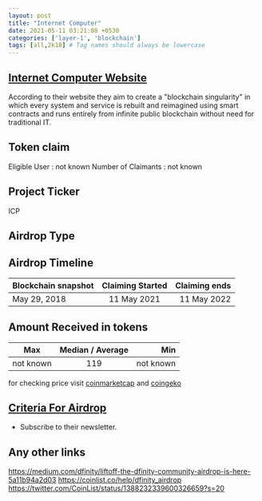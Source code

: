 ```yaml
---
layout: post
title: "Internet Computer"
date: 2021-05-11 03:21:08 +0530
categories: ['layer-1', 'blockchain']
tags: [all,2k18] # Tag names should always be lowercase
---
```




## [Internet Computer Website](https://dfinity.org/)

According to their website they aim to create a "blockchain singularity" in which every system and service is rebuilt and reimagined using smart contracts and runs entirely from infinite public blockchain without need for traditional IT.

## Token claim

Eligible User : not known
Number of Claimants : not known

## Project Ticker

ICP

## Airdrop Type

## Airdrop Timeline

| Blockchain snapshot     | Claiming Started           | Claiming ends    |
| ----------------------- |:--------------------------:| ----------------:|
|      May 29, 2018       |       11 May 2021          |   11 May 2022    |

## Amount Received in tokens

| Max        |    Median / Average  |       Min    |
| ---------- |:--------------------:| ------------:|
| not known  |            119       |  not known   |

for checking price visit [coinmarketcap](https://coinmarketcap.com/currencies/internet-computer/) and [coingeko](https://www.coingecko.com/en/coins/internet-computer/)

## [Criteria For Airdrop](https://medium.com/dfinity/liftoff-the-dfinity-community-airdrop-is-here-5a11b94a2d03)

* Subscribe to their newsletter.

## Any other links

<https://medium.com/dfinity/liftoff-the-dfinity-community-airdrop-is-here-5a11b94a2d03>
<https://coinlist.co/help/dfinity_airdrop>
<https://twitter.com/CoinList/status/1388232339600326659?s=20>
